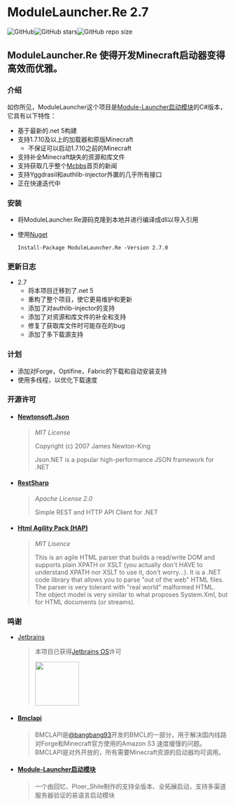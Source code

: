 # ModuleLauncher.Re 2.7

![GitHub](https://img.shields.io/github/license/AHpxChina/ModuleLauncher.RE?logo=github&style=for-the-badge)![GitHub stars](https://img.shields.io/github/stars/AHpxChina/ModuleLauncher.RE?logo=github&style=for-the-badge)![GitHub repo size](https://img.shields.io/github/repo-size/AHpxChina/ModuleLauncher.RE?logo=github&style=for-the-badge)

ModuleLauncher.Re 使得开发Minecraft启动器变得高效而优雅。
---------------------------------------------------------

### 介绍

如你所见，ModuleLauncher这个项目是[Module-Launcher启动模块](https://www.mcbbs.net/thread-815868-1-1.html)的C#版本，它具有以下特性：

+ 基于最新的.net 5构建
+ 支持1.7.10及以上的加载器和原版Minecraft
  + 不保证可以启动1.7.10之前的Minecraft
+ 支持补全Minecraft缺失的资源和库文件
+ 支持获取几乎整个[Mcbbs](https://www.mcbbs.net)首页的新闻
+ 支持Yggdrasil和authlib-injector外置的几乎所有接口
+ 正在快速迭代中

### 安装

+ 将ModuleLauncher.Re源码克隆到本地并进行编译成dll以导入引用
+ 使用[Nuget](https://www.nuget.org/packages/ModuleLauncher.Re/2.6.0)

  ```
  Install-Package ModuleLauncher.Re -Version 2.7.0
  ```

### 更新日志

+ 2.7
  + 将本项目迁移到了.net 5
  + 重构了整个项目，使它更易维护和更新
  + 添加了对authlib-injector的支持
  + 添加了对资源和库文件的补全和支持
  + 修复了获取库文件时可能存在的bug
  + 添加了多下载源支持

### 计划

+ 添加对Forge，Optifine，Fabric的下载和自动安装支持
+ 使用多线程，以优化下载速度

### 开源许可

+ #### [ Newtonsoft.Json](https://github.com/JamesNK/Newtonsoft.Json)

  > *MIT License*
  >
  > Copyright (c) 2007 James Newton-King
  >
  > Json.NET is a popular high-performance JSON framework for .NET
  >
+ #### [RestSharp](https://github.com/restsharp/RestSharp)

  > *Apache License 2.0*
  >
  > Simple REST and HTTP API Client for .NET
  >
+ #### [Html Agility Pack (HAP)](https://github.com/zzzprojects/html-agility-pack)

  > *MIT Lisence*
  >
  > This is an agile HTML parser that builds a read/write DOM and supports plain XPATH or XSLT (you actually don't HAVE to understand XPATH nor XSLT to use it, don't worry...). It is a .NET code library that allows you to parse "out of the web" HTML files. The parser is very tolerant with "real world" malformed HTML. The object model is very similar to what proposes System.Xml, but for HTML documents (or streams).
  >

### 鸣谢

+ [Jetbrains](https://www.jetbrains.com/?from=ModuleLauncher.Re)

  > 本项目已获得[Jetbrains OS](https://www.jetbrains.com/shop/eform/opensource)许可
  >
  > <img src="https://i.loli.net/2020/11/04/tQDus23pyNWgX57.png" height="100" width=100>
  >
  >
+ #### [Bmclapi](https://bmclapidoc.bangbang93.com/)

  > BMCLAPI是[@bangbang93](http://weibo.com/bangbang93)开发的BMCL的一部分，用于解决国内线路对Forge和Minecraft官方使用的Amazon S3 速度缓慢的问题。BMCLAPI是对外开放的，所有需要Minecraft资源的启动器均可调用。
  >
+ #### [Module-Launcher启动模块](https://www.mcbbs.net/thread-815868-1-1.html)

  > 一个由回忆、Ploer_Shile制作的支持全版本、全拓展启动，支持多渠道服务器验证的易语言启动模块
  >
